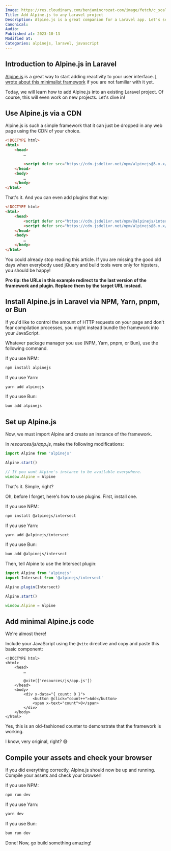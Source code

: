 ```yaml
---
Image: https://res.cloudinary.com/benjamincrozat-com/image/fetch/c_scale,f_webp,q_auto,w_1200/https://life-long-bunny.fra1.digitaloceanspaces.com/media-library/production/195/4FjIPqqs1lM8q4Uaqih8fIGp1SZ6yK-metaYWxwaW5lLWxhcmF2ZWwuanBn-.jpg
Title: Add Alpine.js to any Laravel project
Description: Alpine.js is a great companion for a Laravel app. Let's see how you can add it in any project.
Canonical: 
Audio:
Published at: 2023-10-13
Modified at: 
Categories: alpinejs, laravel, javascript
---
```


## Introduction to Alpine.js in Laravel

[Alpine.js](https://alpinejs.dev) is a great way to start adding reactivity to your user interface. [I wrote about this minimalist framework](/alpine-js) if you are not familiar with it yet.

Today, we will learn how to add Alpine.js into an existing Laravel project. Of course, this will even work on new projects. Let's dive in!

## Use Alpine.js via a CDN

Alpine.js is such a simple framework that it can just be dropped in any web page using the CDN of your choice.

```html
<!DOCTYPE html>
<html>
	<head>
		…

		<script defer src="https://cdn.jsdelivr.net/npm/alpinejs@3.x.x/dist/cdn.min.js"></script>
	</head>
	<body>
		…
	</body>
</html>
```

That's it. And you can even add plugins that way:

```html
<!DOCTYPE html>
<html>
	<head>
		<script defer src="https://cdn.jsdelivr.net/npm/@alpinejs/intersect@3.x.x/dist/cdn.min.js"></script>
		<script defer src="https://cdn.jsdelivr.net/npm/alpinejs@3.x.x/dist/cdn.min.js"></script>
	</head>
	<body>
		…
	</body>
</html>
```

You could already stop reading this article. If you are missing the good old days when everybody used jQuery and build tools were only for hipsters, you should be happy!

**Pro tip: the URLs in this example redirect to the last version of the framework and plugin. Replace them by the target URL instead.**

## Install Alpine.js in Laravel via NPM, Yarn, pnpm, or Bun

If you'd like to control the amount of HTTP requests on your page and don't fear compilation processes, you might instead bundle the framework into your JavaScript.

Whatever package manager you use (NPM, Yarn, pnpm, or Bun), use the following command.

If you use NPM:

```bash
npm install alpinejs
```

If you use Yarn:

```bash
yarn add alpinejs
```

If you use Bun:

```bash
bun add alpinejs
```

## Set up Alpine.js

Now, we must import Alpine and create an instance of the framework.

In *resources/js/app.js*, make the following modifications:

```js
import Alpine from 'alpinejs'

Alpine.start()

// If you want Alpine's instance to be available everywhere.
window.Alpine = Alpine
```

That's it. Simple, right?

Oh, before I forget, here's how to use plugins. First, install one.

If you use NPM:

```bash
npm install @alpinejs/intersect
```

If you use Yarn:

```bash
yarn add @alpinejs/intersect
```

If you use Bun:

```bash
bun add @alpinejs/intersect
```

Then, tell Alpine to use the Intersect plugin:

```js
import Alpine from 'alpinejs'
import Intersect from '@alpinejs/intersect'

Alpine.plugin(Intersect)

Alpine.start()

window.Alpine = Alpine
```

## Add minimal Alpine.js code

We're almost there!

Include your JavaScript using the `@vite` directive and copy and paste this basic component:

```blade
<!DOCTYPE html>
<html>
	<head>
		…
		
		@vite(['resources/js/app.js'])
	</head>
	<body>
		<div x-data="{ count: 0 }">
			<button @click="count++">Add</button>
			<span x-text="count">0</span>
		</div>
	</body>
</html>
```

Yes, this is an old-fashioned counter to demonstrate that the framework is working.

I know, very original, right? 😅

## Compile your assets and check your browser

If you did everything correctly, Alpine.js should now be up and running. Compile your assets and check your browser!

If you use NPM:

```bash
npm run dev
```

If you use Yarn:

```bash
yarn dev
```

If you use Bun:

```bash
bun run dev
```

Done! Now, go build something amazing!